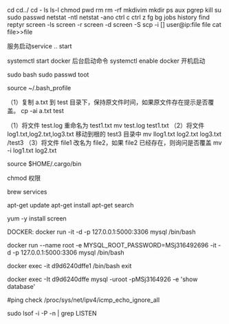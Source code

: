cd      cd../      cd -
ls   ls-l
chmod
pwd
rm   rm -rf
mkdivim
mkdir
ps aux
pgrep
kill
su 
sudo passwd
netstat -ntl   netstat -ano
ctrl c   ctrl z   fg  bg
jobs
history
find
reptyr  screen -ls  screen -r   screen -d   screen -S
scp -i [] user@ip:file file
cat file>>file

服务启动service .. start

systemctl start docker 后台启动命令
systemctl enable docker 开机启动

sudo bash
sudo passwd toot

source ~/.bash_profile

（1）复制 a.txt 到 test 目录下，保持原文件时间，如果原文件存在提示是否覆盖。
cp -ai a.txt test



（1）将文件 test.log 重命名为 test1.txt
mv test.log test1.txt
（2）将文件 log1.txt,log2.txt,log3.txt 移动到根的 test3 目录中
mv llog1.txt log2.txt log3.txt /test3
（3）将文件 file1 改名为 file2，如果 file2 已经存在，则询问是否覆盖
mv -i log1.txt log2.txt

source $HOME/.cargo/bin

chmod 权限

brew services

apt-get update
apt-get install
apt-get search

yum -y install screen

DOCKER:
docker run -it -d -p 127.0.0.1:5000:3306 mysql /bin/bash

docker run --name root -e MYSQL_ROOT_PASSWORD=MSj316492696 -it -d -p 127.0.0.1:5000:3306 mysql /bin/bash

docker exec -it d9d6240dffe1 /bin/bash
exit

docker exec -It d9d6240dffe mysql -uroot -pMSj3164926 -e 'show database'

#ping check
/proc/sys/net/ipv4/icmp_echo_ignore_all

sudo lsof -i -P -n | grep LISTEN
